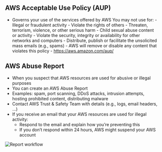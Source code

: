 ## AWS Acceptable Use Policy (AUP)

- Governs your use of the services offered by AWS
    You may not use for:
        - Illegal or fraudulent activity
        - Violate the rights of others
        - Threaten, terrorism, violence, or other serious harm
        - Child sexual abuse content or activity
        - Violate the security, integrity or availability for other networks and computers
        - Distribute, publish or facilitate the unsolicited mass emails (e.g., spams)
        - AWS will remove or disable any content that violates this policy
        - https://aws.amazon.com/aup/

## AWS Abuse Report

- When you suspect that AWS resources are used for abusive or illegal purposes
- You can create an AWS Abuse Report
- Examples: spam, port scanning, DDoS attacks, intrusion attempts, hosting prohibited content, distributing malware
- Contact AWS Trust & Safety Team with details (e.g., logs, email headers, …)
- If you receive an email that your AWS resources are used for illegal activity:
    - Respond to the email and explain how you’re preventing this
    - If you don’t respond within 24 hours, AWS might suspend your AWS account

![Report workflow](./aws_abuse_report.png)